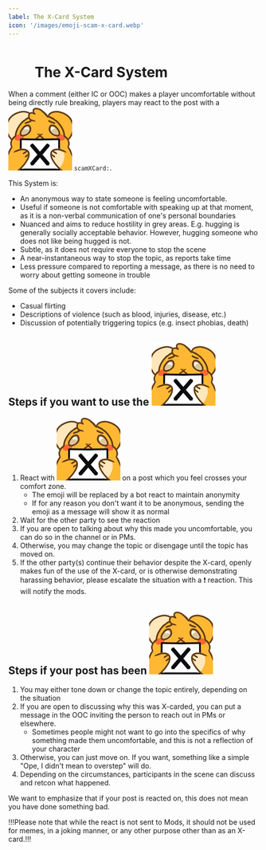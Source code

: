 ```yaml
---
label: The X-Card System
icon: '/images/emoji-scam-x-card.webp'
---
```


<style>
h1:before { 
  background: url('/images/emoji-scam-x-card.webp') no-repeat 0 0;
  display: inline-block;
  content: "";
  width: 48px;
  height: 48px;
  margin-bottom: -8px;
  margin-right: 5px;
  background-size: 100%;
}
</style>

# The X-Card System

When a comment (either IC or OOC) makes a player uncomfortable without being directly rule breaking, players may react to the post with a <img src="/images/emoji-scam-x-card.webp" class="emoji">  `scamXCard:`.

This System is:
- An anonymous way to state someone is feeling uncomfortable.
- Useful if someone is not comfortable with speaking up at that moment, as it is a non-verbal communication of one's personal boundaries
- Nuanced and aims to reduce hostility in grey areas. E.g. hugging is generally socially acceptable behavior. However, hugging someone who does not like being hugged is not.
- Subtle, as it does not require everyone to stop the scene
- A near-instantaneous way to stop the topic, as reports take time
- Less pressure compared to reporting a message, as there is no need to worry about getting someone in trouble

Some of the subjects it covers include:
- Casual flirting
- Descriptions of violence (such as blood, injuries, disease, etc.)
- Discussion of potentially triggering topics (e.g. insect phobias, death)

## Steps if you want to use the <img src="/images/emoji-scam-x-card.webp" class="emoji">  
1. React with <img src="/images/emoji-scam-x-card.webp" class="emoji">  on a post which you feel crosses your comfort zone. 
    - The emoji will be replaced by a bot react to maintain anonymity
    - If for any reason you don't want it to be anonymous, sending the emoji as a message will show it as normal
2. Wait for the other party to see the reaction
3. If you are open to talking about why this made you uncomfortable, you can do so in the channel or in PMs. 
4. Otherwise, you may change the topic or disengage until the topic has moved on.
5. If the other party(s) continue their behavior despite the X-card, openly makes fun of the use of the X-card, or is otherwise demonstrating harassing behavior, please escalate the situation with a ❗ reaction. This will notify the mods.

## Steps if your post has been <img src="/images/emoji-scam-x-card.webp" class="emoji">  
1. You may either tone down or change the topic entirely, depending on the situation
2. If you are open to discussing why this was X-carded, you can put a message in the OOC inviting the person to reach out in PMs or elsewhere.
    - Sometimes people might not want to go into the specifics of why something made them uncomfortable, and this is not a reflection of your character
3. Otherwise, you can just move on. If you want, something like a simple "Ope, I didn't mean to overstep" will do.
4. Depending on the circumstances, participants in the scene can discuss and retcon what happened.

We want to emphasize that if your post is reacted on, this does not mean you have done something bad. 

!!!Please note that while the react is not sent to Mods, it should not be used for memes, in a joking manner, or any other purpose other than as an X-card.!!!